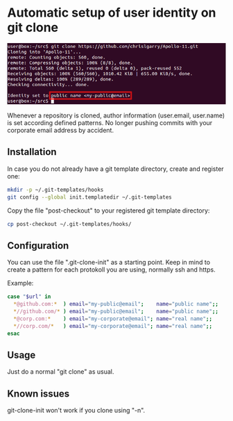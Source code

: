 # Automatic setup of user identity on git clone

![Screenshot of a git clone](/about.png)

Whenever a repository is cloned, author information (user.email, user.name) is set according defined patterns. No longer pushing commits with your corporate email address by accident.

## Installation

In case you do not already have a git template directory, create and register one:

```bash
mkdir -p ~/.git-templates/hooks
git config --global init.templatedir ~/.git-templates
```
Copy the file "post-checkout" to your registered git template directory:
```bash
cp post-checkout ~/.git-templates/hooks/
```

## Configuration

You can use the file ".git-clone-init" as a starting point. Keep in mind to create a pattern for each protokoll you are using, normally ssh and https.

Example:
```bash
case "$url" in
  *@github.com:*  ) email="my-public@email";    name="public name";;
  *//github.com/* ) email="my-public@email";    name="public name";;
  *@corp.com:*    ) email="my-corporate@email"; name="real name";;
  *//corp.com/*   ) email="my-corporate@email"; name="real name";;
esac
```

## Usage

Just do a normal "git clone" as usual.

## Known issues

git-clone-init won't work if you clone using "-n".

